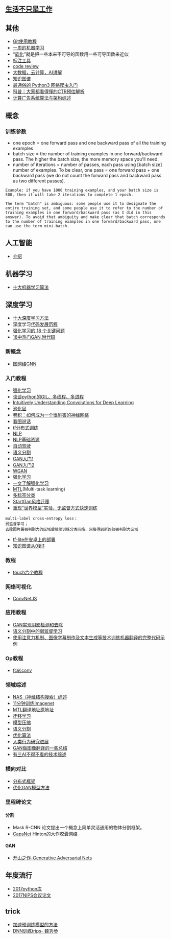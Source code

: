 ## [生活不只是工作](https://mp.weixin.qq.com/s/pwbOv22KFF-f2BdJ6EA7rA)
## 其他
- [Git使用教程](https://mp.weixin.qq.com/s/5zW3_De8fseRXSiudfDJ4w)
- [一周的机器学习](https://mp.weixin.qq.com/s/aC7C8Zi9tT7h3e3TqbtYtA)
- “[软化](https://mp.weixin.qq.com/s/Duouc-ErqGqO4aTNA0NiyA)”就是把一些本来不可导的函数用一些可导函数来近似
- [标注工具](https://mp.weixin.qq.com/s/oWnvBEuVt6AQTdvdt11AeQ)
- [code review](https://mp.weixin.qq.com/s/U3x15KkJTaFis6Bh7yHFyw)
- [大数据，云计算，AI讲解](https://mp.weixin.qq.com/s/45YVq5TlhJ20asRbJrujLA)
- [知识图谱](https://mp.weixin.qq.com/s/fuI9U7aZpuk-WX6GQNtOuA)
- [最通俗的 Python3 网络爬虫入门](https://mp.weixin.qq.com/s/je7w3IgchDTpXADYAbh-pg)
- [科普｜大家都看得懂的CTR预估解析](https://www.meihua.info/a/72378)
- [计算广告系统算法与架构综述](https://cloud.tencent.com/developer/article/1441422)
## 概念
### 训练参数
- one epoch = one forward pass and one backward pass of all the training examples
- batch size = the number of training examples in one forward/backward pass. The higher the batch size, the more memory space you'll need.
- number of iterations = number of passes, each pass using [batch size] number of examples. To be clear, one pass = one forward pass + one backward pass (we do not count the forward pass and backward pass as two different passes).

```
Example: if you have 1000 training examples, and your batch size is 500, then it will take 2 iterations to complete 1 epoch.  

The term "batch" is ambiguous: some people use it to designate the entire training set, and some people use it to refer to the number of training examples in one forward/backward pass (as I did in this answer). To avoid that ambiguity and make clear that batch corresponds to the number of training examples in one forward/backward pass, one can use the term mini-batch.
```





## 人工智能
- [介绍](https://zhuanlan.zhihu.com/p/31650418)
## 机器学习
- [十大机器学习算法](https://mp.weixin.qq.com/s/gx7rIedkengj54wrj-JGZw)

## 深度学习
- [十大深度学习方法](https://mp.weixin.qq.com/s/V7WTcs_yi9qDil3Z1vjwvg)
- 深度学习[代码发展历程](https://mp.weixin.qq.com/s/htNUr1_NfMODj3t0VH5tzQ)
- [强化学习的 18 个关键问题](https://mp.weixin.qq.com/s/I8IwPCY6-zocJKFXMr6rUg)
- [18中热门GAN,附代码](http://mp.weixin.qq.com/s?__biz=MzIzNjc1NzUzMw==&mid=2247497494&idx=6&sn=a1956065373bfae8ac12463be930cab4&chksm=e8d04064dfa7c9720779aaf3b6224b408133e285be383b90ef4c88a572661c80f5223b737eb2&mpshare=1&scene=23&srcid=0501ijXn9ieadUdRxahvFKy1#rd)
### 新概念
- [图网络GNN](https://mp.weixin.qq.com/s/yYJw7gvploiRCTfwmeSwZQ)
### 入门教程

- [强化学习](https://morvanzhou.github.io/tutorials/machine-learning/reinforcement-learning/)
- [谈谈python的GIL、多线程、多进程](https://zhuanlan.zhihu.com/p/20953544)
- [Intuitively Understanding Convolutions for Deep Learning](https://towardsdatascience.com/intuitively-understanding-convolutions-for-deep-learning-1f6f42faee1)
- [池化层](https://machinelearningmastery.com/pooling-layers-for-convolutional-neural-networks/)
- [卷积：如何成为一个很厉害的神经网络](https://jizhi.im/blog/post/intuitive_explanation_cnn)
- [看图说话](https://mp.weixin.qq.com/s/-b8FuEQlpEb5G0L0QAxVEA)
- [tf分布式训练](https://mp.weixin.qq.com/s/DAV3TDI4JYr0sXqTGU6t2A)
- [NLP](https://mp.weixin.qq.com/s/Gq7aV0Lx5fQZWXxgod2PlA)
- [NLP基础资源](https://zhuanlan.zhihu.com/p/31031566)
- [自动驾驶](https://zhuanlan.zhihu.com/p/31119925)
- [语义分割](https://mp.weixin.qq.com/s/Amr34SdrPZho1GQpFS7WBA)
- [GAN入门1](https://zhuanlan.zhihu.com/p/24767059)
- [GAN入门2](https://www.msra.cn/zh-cn/news/features/gan-20170511)
- [WGAN](https://zhuanlan.zhihu.com/p/25071913)
- [强化学习](https://mp.weixin.qq.com/s/gFHbLF-q91sddMAX1CRbEQ)
- [一文了解强化学习](https://mp.weixin.qq.com/s/EA3rkdht4tC-WAlk7-4nyw)
- [MTL](https://github.com/jg8610/multi-task-part-1-notebook/tree/master)(Multi-task learning)
- [多标签分类](http://www.atyun.com/5376.html)
- [StartGan风格迁移](https://mp.weixin.qq.com/s/DYSnAwP9xt-p0ihsEtKm1Q)
- [重现“世界模型”实验，无监督方式快速训练](https://mp.weixin.qq.com/s/GHjmiB6F2W3Zo8gVllTyyQ)


```
multi-label cross-entropy loss；  
弱监督学习；  
去除图片最强判别力的区域后继续训练分类网络，网络得到新的较强判别力区域
```

- [tf-lite在安卓上的部署](https://mp.weixin.qq.com/s/Ks4-s4D40eElY8-903JRZQ)
- [知识图谱从0到1](https://mp.weixin.qq.com/s/Lg86oFwJbd1uskZtsiQ3UQ)
### 教程
- [touch六个教程](https://zhuanlan.zhihu.com/p/32183361)
### 网络可视化
- [ConvNetJS](http://cs.stanford.edu/people/karpathy/convnetjs/index.html)
### 应用教程
- [GAN实现阴影检测和去除](https://mp.weixin.qq.com/s/hZa_ctDNgf33YuSafULxiQ)
- [语义分割中的弱监督学习](https://mp.weixin.qq.com/s/Amr34SdrPZho1GQpFS7WBA)
- [使用注意力机制、图像字幕制作及文本生成等技术训练机器翻译的完整代码示例](https://mp.weixin.qq.com/s/2gkdMwbc4lBCs3cIc9tfLw)
### Op教程
- [fc转conv](hthttps://github.com/BVLC/caffe/blob/master/examples/net_surgery.ipynb)
### 领域综述
- [NAS（神经结构搜索）综述](https://zhuanlan.zhihu.com/p/60414004)
- [11分钟训练Imagenet](https://mp.weixin.qq.com/s/KsVrYuv8hpwaB4uPTWEt_g?spm=5176.100239.blogcont231863.10.3715505e7AP9vx)
- [ MTL翻译地址](https://www.jiqizhixin.com/articles/2017-06-23-5)[原地址](http://ruder.io/multi-task/)
- [迁移学习](https://www.zhihu.com/question/41979241)
- [模型压缩](https://zhuanlan.zhihu.com/p/30548590)
- [语义分割](http://blog.qure.ai/notes/semantic-segmentation-deep-learning-review#dilation)
- [优化算法](https://mp.weixin.qq.com/s/ABI1xtMTaFOqrDJ6MjlYzQ)
- [人类行为研究进展](https://mp.weixin.qq.com/s/4baaoCCdGX4iTw2MO_Y9rA)
- [GAN做图像翻译的一些总结](https://mp.weixin.qq.com/s/OZWih_xfqYdeP-x9MawogA)
- [有三AI不得不看的技术综述](https://zhuanlan.zhihu.com/p/73421235)
### 横向对比
- [分布式框架](https://mp.weixin.qq.com/s/mc2UDI1QOYcbAShPdcN1WA)
- [优化GAN模型方法](https://mp.weixin.qq.com/s/xpnfhyiKgvgZWwarxHlbEg)
### 里程碑论文
#### 分割
- Mask R-CNN             论文提出一个概念上简单灵活通用的物体分割框架。
- [CapsNet](https://zhuanlan.zhihu.com/p/31262148) Hinton的大作胶囊网络
#### GAN
- [开山之作-Generative Adversarial Nets](https://arxiv.org/pdf/1406.2661v1.pdf)
## 年度流行
- [2017python库](https://mp.weixin.qq.com/s/KWYET4jMTQwaydZmgCE4QA)
- [2017NIPS会议论文](https://www.zhihu.com/question/64943934)
## trick
- [加速预训练模型的方法](https://mp.weixin.qq.com/s/mLeTdwarWmz_CUcU1aerIw)
- [DNN训练trips-
魏秀参](http://lamda.nju.edu.cn/weixs/project/CNNTricks/CNNTricks.html)